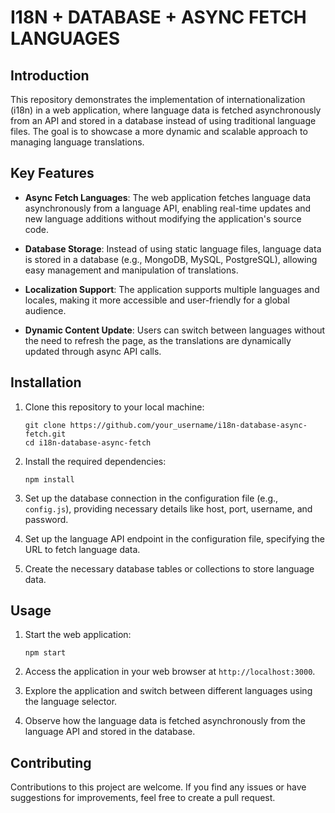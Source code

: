# I18N + DATABASE + ASYNC FETCH LANGUAGES

## Introduction

This repository demonstrates the implementation of internationalization (i18n) in a web application, where language data is fetched asynchronously from an API and stored in a database instead of using traditional language files. The goal is to showcase a more dynamic and scalable approach to managing language translations.

## Key Features

- **Async Fetch Languages**: The web application fetches language data asynchronously from a language API, enabling real-time updates and new language additions without modifying the application's source code.

- **Database Storage**: Instead of using static language files, language data is stored in a database (e.g., MongoDB, MySQL, PostgreSQL), allowing easy management and manipulation of translations.

- **Localization Support**: The application supports multiple languages and locales, making it more accessible and user-friendly for a global audience.

- **Dynamic Content Update**: Users can switch between languages without the need to refresh the page, as the translations are dynamically updated through async API calls.

## Installation

1. Clone this repository to your local machine:

   ```
   git clone https://github.com/your_username/i18n-database-async-fetch.git
   cd i18n-database-async-fetch
   ```

2. Install the required dependencies:

   ```
   npm install
   ```

3. Set up the database connection in the configuration file (e.g., `config.js`), providing necessary details like host, port, username, and password.

4. Set up the language API endpoint in the configuration file, specifying the URL to fetch language data.

5. Create the necessary database tables or collections to store language data.

## Usage

1. Start the web application:

   ```
   npm start
   ```

2. Access the application in your web browser at `http://localhost:3000`.

3. Explore the application and switch between different languages using the language selector.

4. Observe how the language data is fetched asynchronously from the language API and stored in the database.

## Contributing

Contributions to this project are welcome. If you find any issues or have suggestions for improvements, feel free to create a pull request.

